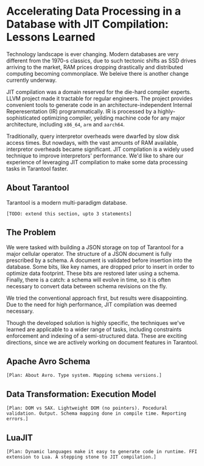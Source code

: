# Accelerating Data Processing in a Database with JIT&nbsp;Compilation: Lessons Learned

Technology landscape is ever changing.
Modern databases are very different from the 1970-s classics,
due to such tectonic shifts as SSD drives arriving to the market,
RAM prices dropping drastically
and distributed computing becoming commonplace.
We beleive there is another change currently underway.

JIT compilation was a domain reserved for the die-hard compiler experts.
LLVM project made it tractable for regular engineers.
The project provides convenient tools to
generate code in an architecture-independent Internal Reperesentation (IR) programmatically.
IR is processed by a highly-sophisticated optimizing compiler, yeilding
machine code for any major architecture, including `x86_64`, `arm` and `aarch64`.

Traditionally, query interpretor overheads were dwarfed by slow disk access times.
But nowdays, with the vast amounts of RAM available, interpretor overheads
became significant.
JIT compilation is a widely used technique to improve interpretors' performance.
We'd like to share our experience of leveraging JIT compilation
to make some data processing tasks in Tarantool faster.

## About Tarantool

Tarantool is a modern multi-paradigm database.

`[TODO: extend this section, upto 3 statements]`

## The Problem

We were tasked with building a JSON storage on top of Tarantool for a
major cellular operator.
The structure of a JSON document is fully prescribed by a schema.
A document is validated before insertion into the database.
Some bits, like key names, are dropped prior to insert in order to optimize data footprint.
These bits are restored later using a schema.
Finally, there is a catch: a schema will evolve in time, so it is often necessary
to convert data between schema revisions on the fly.

We tried the conventional approach first, but results were disappointing.
Due to the need for high performance, JIT compilation was deemed necessary.

Though the developed solution is highly specific, the techniques we've learned
are applicable to a wider range of tasks, including constraints enforcement
and indexing of a semi-structured data.
These are exciting directions, since we are actively working on document
features in Tarantool.

## Apache Avro Schema

`[Plan: About Avro. Type system. Mapping schema versions.]`

## Data Transformation: Execution Model

`[Plan: DOM vs SAX. Lightweight DOM (no pointers). Pocedural validation. Output. Schema mapping done in compile time. Reporting errors.]`

## LuaJIT

`[Plan: Dynamic languages make it easy to generate code in runtime. FFI extension to Lua. A stepping stone to JIT compilation.]`
